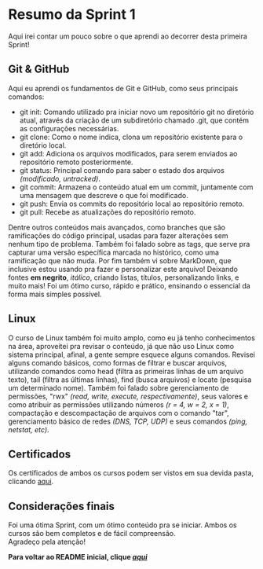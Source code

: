 # Resumo da Sprint 1

Aqui irei contar um pouco sobre o que aprendi ao decorrer desta primeira Sprint!

## Git & GitHub

Aqui eu aprendi os fundamentos de Git e GitHub, como seus principais comandos:

* git init: Comando utilizado pra iniciar novo um repositório git no diretório atual, através da criação de um subdiretório chamado .git, que contém as configurações necessárias.
* git clone: Como o nome indica, clona um repositório existente para o diretório local.
* git add: Adiciona os arquivos modificados, para serem enviados ao repositório remoto posteriormente.
* git status: Principal comando para saber o estado dos arquivos _(modificado, untracked)_.
* git commit: Armazena o conteúdo atual em um commit, juntamente com uma mensagem que descreve o que foi modificado.
* git push: Envia os commits do repositório local ao repositório remoto.
* git pull: Recebe as atualizações do repositório remoto.

Dentre outros conteúdos mais avançados, como branches que são ramificações do código principal, usadas para fazer alterações sem nenhum tipo de problema. Também foi falado sobre as tags, que serve pra capturar uma versão específica marcada no histórico, como uma ramificação que não muda. Por fim também vi sobre MarkDown, que inclusive estou usando pra fazer e personalizar este arquivo! Deixando fontes **em negrito**, _itálico_, criando listas, títulos, personalizando links, e muito mais! Foi um ótimo curso, rápido e prático, ensinando o essencial da forma mais simples possível.

## Linux

O curso de Linux também foi muito amplo, como eu já tenho conhecimentos na área, aproveitei pra revisar o conteúdo, já que não uso Linux como sistema principal, afinal, a gente sempre esquece alguns comandos. Revisei alguns comando básicos, como formas de filtrar e buscar arquivos, utilizando comandos como head (filtra as primeiras linhas de um arquivo texto), tail (filtra as últimas linhas), find (busca arquivos) e locate (pesquisa um determinado nome). Também foi falado sobre gerenciamento de permissões, "rwx" _(read, write, execute, respectivamente)_, seus valores e como atribuir as permissões utilizando números _(r = 4, w = 2, x = 1)_, compactação e descompactação de arquivos com o comando "tar", gerenciamento básico de redes _(DNS, TCP, UDP)_ e seus comandos _(ping, netstat, etc)_.

## Certificados

Os certificados de ambos os cursos podem ser vistos em sua devida pasta, clicando [aqui](https://github.com/ZXIIK-YO/data_analytics/tree/master/Sprint%201/Certificados).

## Considerações finais

Foi uma ótima Sprint, com um ótimo conteúdo pra se iniciar. Ambos os cursos são bem completos e de fácil compreensão.  
Agradeço pela atenção!

**Para voltar ao README inicial, clique _[aqui](https://github.com/ZXIIK-YO/data_analytics/blob/master/README.md)_**